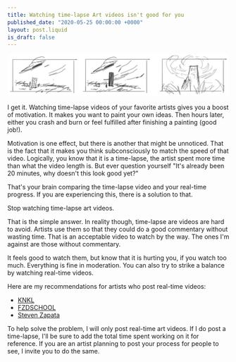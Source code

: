 ```yaml
---
title: Watching time-lapse Art videos isn't good for you
published_date: "2020-05-25 00:00:00 +0000"
layout: post.liquid
is_draft: false
---
```


![thumbs](./thumbs.png)

I get it. Watching time-lapse videos of your favorite artists gives you a boost of motivation.
It makes you want to paint your own ideas. Then hours later, either you crash and burn or feel
fulfilled after finishing a painting (good job!).

Motivation is one effect, but there is another that might be unnoticed. That is the fact that it
makes you think subconsciously to match the speed of that video. Logically, you know that it is a
time-lapse, the artist spent more time than what the video length is. But ever question yourself
"It's already been 20 minutes, why doesn't this look good yet?"

That's your brain comparing the time-lapse video and your real-time progress. If you are experiencing
this, there is a solution to that.

Stop watching time-lapse art videos.

That is the simple answer. In reality though, time-lapse are videos are hard to avoid. Artists
use them so that they could do a good commentary without wasting time. That is an acceptable video
to watch by the way. The ones I'm against are those without commentary.

It feels good to watch them, but know that it is hurting you, if you watch too much. Everything
is fine in moderation. You can also try to strike a balance by watching real-time videos.

Here are my recommendations for artists who post real-time videos:
- [KNKL](https://www.youtube.com/user/KienanLafferty)
- [FZDSCHOOL](https://www.youtube.com/user/FZDSCHOOL)
- [Steven Zapata](https://www.youtube.com/channel/UC6xmTPctXnbW7PyoNwSZ1LQ)

To help solve the problem, I will only post real-time art videos. If I do post a time-lapse, I'll
be sure to add the total time spent working on it for reference. If you are an artist planning to
post your process for people to see, I invite you to do the same.

